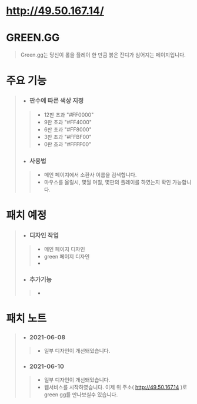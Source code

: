 # http://49.50.167.14/
# GREEN.GG 
>Green.gg는 당신이 롤을 플레이 한 만큼 붉은 잔디가 심어지는 페이지입니다.
> 
# 주요 기능
> - ### 판수에 따른 색상 지정
> > - 12판 초과 "#FF0000"<br>
> > - 9판 초과 "#FF4000"<br>
> > - 6판 초과 "#FF8000"<br>
> > - 3판 초과 "#FFBF00"<br>
> > - 0판 초과 "#FFFF00"<br>
> - ### 사용법
> > - 메인 페이지에서 소환사 이름을 검색합니다.
> > - 마우스를 올릴시, 몇월 며칠, 몇판의 플레이를 하였는지 확인 가능합니다.
> 

# 패치 예정
> - ### 디자인 작업
> > - 메인 페이지 디자인
> > - green 페이지 디자인
> > - 
> - ### 추가기능
> > - 


# 패치 노트

> - ### 2021-06-08
> > - 일부 디자인이 개선돼었습니다.
> - ### 2021-06-10
> > - 일부 디자인이 개선돼었습니다.
> > - 웹서비스를 시작하였습니다. 이제 위 주소( http://49.50.167.14 )로 green gg를 만나보실수 있습니다.
